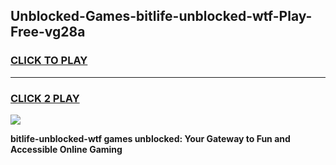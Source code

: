 
## Unblocked-Games-bitlife-unblocked-wtf-Play-Free-vg28a
<h3>
<a href="https://premium76.site?title=bitlife-unblocked-wtf&ref=21A">CLICK TO PLAY</a></h3>
<hr>

<h3>
<a href="https://premium76.site?title=bitlife-unblocked-wtf&ref=21A">CLICK 2 PLAY</a>
  
</h3>

<a href="https://premium76.site?title=bitlife-unblocked-wtf&ref=21A"><img src="https://clearcache.store/games.png"></a>


**bitlife-unblocked-wtf games unblocked: Your Gateway to Fun and Accessible Online Gaming**
